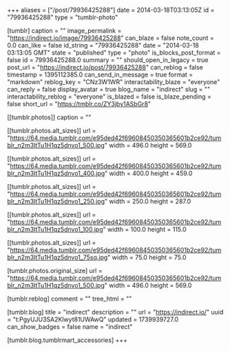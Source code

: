 +++
aliases = ["/post/79936425288"]
date = 2014-03-18T03:13:05Z
id = "79936425288"
type = "tumblr-photo"

[tumblr]
caption = ""
image_permalink = "https://indirect.io/image/79936425288"
can_blaze = false
note_count = 0.0
can_like = false
id_string = "79936425288"
date = "2014-03-18 03:13:05 GMT"
state = "published"
type = "photo"
is_blocks_post_format = false
id = 79936425288.0
summary = ""
should_open_in_legacy = true
post_url = "https://indirect.io/post/79936425288"
can_reblog = false
timestamp = 1395112385.0
can_send_in_message = true
format = "markdown"
reblog_key = "CNz3W1WR"
interactability_blaze = "everyone"
can_reply = false
display_avatar = true
blog_name = "indirect"
slug = ""
interactability_reblog = "everyone"
is_blazed = false
is_blaze_pending = false
short_url = "https://tmblr.co/ZY3jby1ASbGr8"

[[tumblr.photos]]
caption = ""

[[tumblr.photos.alt_sizes]]
url = "https://64.media.tumblr.com/e95ded42f69608450350365601b2ce92/tumblr_n2m3ltTu1H1qz5dnvo1_500.jpg"
width = 496.0
height = 569.0

[[tumblr.photos.alt_sizes]]
url = "https://64.media.tumblr.com/e95ded42f69608450350365601b2ce92/tumblr_n2m3ltTu1H1qz5dnvo1_400.jpg"
width = 400.0
height = 459.0

[[tumblr.photos.alt_sizes]]
url = "https://64.media.tumblr.com/e95ded42f69608450350365601b2ce92/tumblr_n2m3ltTu1H1qz5dnvo1_250.jpg"
width = 250.0
height = 287.0

[[tumblr.photos.alt_sizes]]
url = "https://64.media.tumblr.com/e95ded42f69608450350365601b2ce92/tumblr_n2m3ltTu1H1qz5dnvo1_100.jpg"
width = 100.0
height = 115.0

[[tumblr.photos.alt_sizes]]
url = "https://64.media.tumblr.com/e95ded42f69608450350365601b2ce92/tumblr_n2m3ltTu1H1qz5dnvo1_75sq.jpg"
width = 75.0
height = 75.0

[tumblr.photos.original_size]
url = "https://64.media.tumblr.com/e95ded42f69608450350365601b2ce92/tumblr_n2m3ltTu1H1qz5dnvo1_500.jpg"
width = 496.0
height = 569.0

[tumblr.reblog]
comment = ""
tree_html = ""

[tumblr.blog]
title = "indirect"
description = ""
url = "https://indirect.io/"
uuid = "t:PgyUJU3SA2Klwyt81UWAwQ"
updated = 1739939727.0
can_show_badges = false
name = "indirect"

[tumblr.blog.tumblrmart_accessories]
+++
